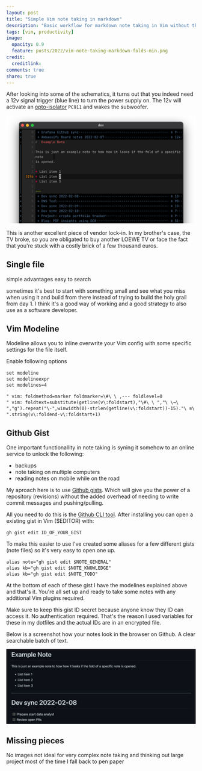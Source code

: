 ```yaml
---
layout: post
title: "Simple Vim note taking in markdown"
description: "Basic workflow for markdown note taking in Vim without the need for a single plugin."
tags: [vim, productivity]
image:
  opacity: 0.9
  feature: posts/2022/vim-note-taking-markdown-folds-min.png
credit:
  creditlink:
comments: true
share: true
---
```

After looking into some of the schematics, it turns out that you indeed need a 12v signal trigger (blue line) to turn the power supply on. The 12v will activate an [opto-isolator](https://en.wikipedia.org/wiki/Opto-isolator) `PC911` and wakes the subwoofer.

![LOEWE subwoofer schematics trigger standalone](/images/posts/2022/vim-note-taking-setup-min.png)

This is another excellent piece of vendor lock-in. In my brother's case, the TV broke, so you are obligated to buy another LOEWE TV or face the fact that you're stuck with a costly brick of a few thousand euros.

## Single file
simple advantages
easy to search

sometimes it's best to start with something small and see what you miss when using it and build from there instead of trying to build the holy grail from day 1. I think it's a good way of working and a good strategy to also use as a software developer.

## Vim Modeline
Modeline allows you to inline overwrite your Vim config with some specific settings for the file itself.

Enable following options
```
set modeline
set modelineexpr
set modelines=4
```

```
" vim: foldmethod=marker foldmarker=\#\ \ ,--- foldlevel=0
" vim: foldtext=substitute(getline(v\:foldstart),"\#\ \ ","\ \→\ ","g").repeat("\-",winwidth(0)-strlen(getline(v\:foldstart))-15)."\ ≋\ ".string(v\:foldend-v\:foldstart+1)
```

## Github Gist
One important functionallity in note taking is syning it somehow to an online service
to unlock the following:

* backups
* note taking on multiple computers
* reading notes on mobile while on the road

My aproach here is to use [Github gists](https://gist.github.com/). Which will give
you the power of a repository (revisions) without the added overhead of needing
to write commit messages and pushing/pulling.

All you need to do this is the [Github CLI tool](https://cli.github.com/).
After installing you can open a existing gist in Vim ($EDITOR) with:
```
gh gist edit ID_OF_YOUR_GIST
```
To make this easier to use I've created some aliases for a few different gists (note files)
so it's very easy to open one up.

```
alias note="gh gist edit $NOTE_GENERAL"
alias kb="gh gist edit $NOTE_KNOWLEDGE"
alias kb="gh gist edit $NOTE_TODO"
```

At the bottom of each of these gist I have the modelines explained above and that's it.
You're all set up and ready to take some notes with any additional Vim plugins required.

Make sure to keep this gist ID secret because anyone know they ID can access it.
No authentication required. That's the reason I used variables for these in my dotfiles
and the actual IDs are in an encrypted file.

Below is a screenshot how your notes look in the browser on Github. A clear searchable
batch of text.

![Github gist markdown rendered view](/images/posts/2022/vim-note-gist-markdown-min.png)

## Missing pieces
No images
not ideal for very complex note taking and thinking out large project
most of the time I fall back to pen paper
